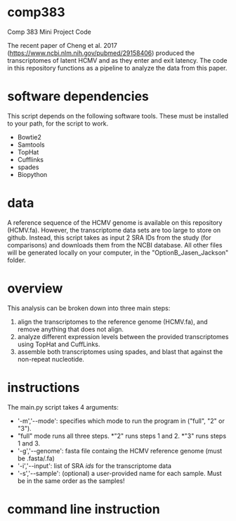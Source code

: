 # comp383
Comp 383 Mini Project Code

The recent paper of Cheng et al. 2017 (https://www.ncbi.nlm.nih.gov/pubmed/29158406) produced the transcriptomes of latent HCMV and as they enter and exit latency. The code in this repository functions as a pipeline to analyze the data from this paper. 

# software dependencies
This script depends on the following software tools. These must be installed to your path, for the script to work.
* Bowtie2
* Samtools
* TopHat
* Cufflinks
* spades
* Biopython

# data 
A reference sequence of the HCMV genome is available on this repository (HCMV.fa). However, the transcriptome data sets are too large to store on github. Instead, this script takes as input 2 SRA IDs from the study (for comparisons) and downloads them from the NCBI database. All other files will be generated locally on your computer, in the "OptionB_Jasen_Jackson" folder.

# overview
This analysis can be broken down into three main steps:
1. align the transcriptomes to the reference genome (HCMV.fa), and remove anything that does not align.
2. analyze different expression levels between the provided transcriptomes using TopHat and CuffLinks.
3. assemble both transcriptomes using spades, and blast that against the non-repeat nucleotide.

# instructions
The main.py script takes 4 arguments:
*  '-m','--mode': specifies which mode to run the program in ("full", "2" or "3").
  * "full" mode runs all three steps. 
  *"2" runs steps 1 and 2.
  *"3" runs steps 1 and 3. 
*  '-g','--genome': fasta file containg the HCMV reference genome (must be .fasta/.fa)
*  '-i','--input': list of SRA *ids* for the transcriptome data
*  '-s','--sample': (optional) a user-provided name for each sample. Must be in the same order as the samples!

# command line instruction


